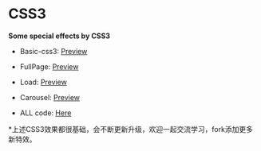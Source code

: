 # CSS3

 **Some special effects by CSS3**

* Basic-css3:
[Preview](https://guohjia.github.io/CSS3/basic.html)

* FullPage:
[Preview](https://guohjia.github.io/CSS3/FullPage-css3.html)

* Load:
[Preview](https://guohjia.github.io/CSS3/load.html)

* Carousel:
[Preview](https://guohjia.github.io/CSS3/carousle.html)

* ALL code:
[Here](https://github.com/Guohjia/CSS3)

*上述CSS3效果都很基础，会不断更新升级，欢迎一起交流学习，fork添加更多新特效。
